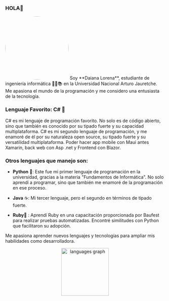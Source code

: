 ### HOLA👋
<!-- Comentario -->
<img src="https://github.com/iodenKisuka/iodenKisuka/assets/54439985/1d8fddd7-1687-44da-80f7-e0cf4001badb)" width="200" height="200" style="border-radius: 50%;">
Soy **Daiana Lorena**, estudiante de ingeniería informática 👩‍🎓📚 en la Universidad Nacional Arturo Jauretche. Me apasiona el mundo de la programación y me considero una entusiasta de la tecnología.

### Lenguaje Favorito: C# 🚀
C# es mi lenguaje de programación favorito. No solo es de código abierto, sino que también es conocido por su tipado fuerte y su capacidad multiplataforma. 
C# es mi segundo lenguaje de programación, y me enamoré de él por su naturaleza open source, su tipado fuerte y su versatilidad multiplataforma.
Poder hacer app mobile con Maui antes Xamarin, back web con Asp .net y Frontend con Blazor.

### Otros lenguajes que manejo son:
* **Python** 🐍: Este fue mi primer lenguaje de programación en la universidad, gracias a la materia "Fundamentos de Informática". No solo aprendí a programar, sino que también me enamoré de la programación en ese proceso.

* **Java** ☕: Mi tercer lenguaje, pero el segundo en términos de tipado fuerte. 
* **Ruby**💎 : Aprendí Ruby en una capacitación proporcionada por Baufest para realizar pruebas automatizadas. Encontré similitudes con Python que facilitaron su adopción.

Me apasiona aprender nuevos lenguajes y tecnologías para ampliar mis habilidades como desarrolladora.

<div align="center">
  <img src="https://github-readme-stats.vercel.app/api/top-langs?username=iodenkisuka&locale=en&hide_title=false&layout=compact&card_width=320&langs_count=5&theme=dracula&hide_border=false&order=2" height="150" alt="languages graph"  />
</div>
